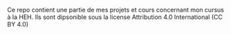 Ce repo contient une partie de mes projets et cours concernant mon cursus à la 
HEH.
Ils sont dipsonible sous la license Attribution 4.0 International (CC BY 4.0)
